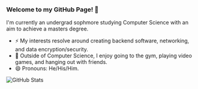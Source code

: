 
### Welcome to my GitHub Page! 👋
I'm currently an undergrad sophmore studying Computer Science with an aim to achieve a masters degree. <br>

<!--- 🔭 I’m currently working on [Facemask Detector](https://github.com/AkhilGKrishnan/Face-Mask-Detector)-->
- ⚡ My interests resolve around creating backend software, networking, and data encryption/security. 
- 👯 Outside of Computer Science, I enjoy going to the gym, playing video games, and hanging out with friends.
- 😄 Pronouns: He/His/Him.



![GitHub Stats](https://github-readme-stats.vercel.app/api?username=humza1400&show_icons=true&theme=dark)
